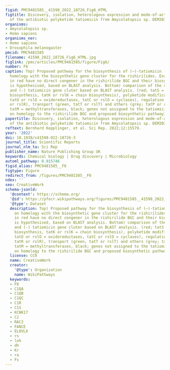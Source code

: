```yaml
---
figid: PMC9481585__41598_2022_18726_Fig6_HTML
figtitle: Discovery, isolation, heterologous expression and mode-of-action studies
  of the antibiotic polyketide tatiomicin from Amycolatopsis sp. DEM30355
organisms:
- Amycolatopsis sp.
- Homo sapiens
organisms_ner:
- Homo sapiens
- Drosophila melanogaster
pmcid: PMC9481585
filename: 41598_2022_18726_Fig6_HTML.jpg
figlink: /pmc/articles/PMC9481585/figure/Fig6/
number: F6
caption: Top) Proposed pathway for the biosynthesis of (–)-tatiomicin (3) based on
  homology with the biosynthetic gene cluster for the rishirilides. Enzymes shown
  in red have no direct congener in the rishirilide BGC and their biosynthetic role
  is hypothesised, based on BLAST analysis. Bottom) comparison of the rishirilide
  and (-) tatiomicin gene cluter based on BLAST analysis. (red; tatS = starter unit
  biosynthesis, tatK or rslK = chain biosynthesis), polyketide modification (blue;
  tatO or rslO = oxidoreductases, tatC or rslO = cyclases), regulation (yellow; tatR
  or rslR), transport (green, tatT or rslT) and others (grey; tatP or rslP = phosphorylase;
  tatM = methyltransferases, black; genes not assigned to the tatiomicin BGC based
  on homology to the rishirilide BGC and proposed biosynthetic pathway)).
papertitle: Discovery, isolation, heterologous expression and mode-of-action studies
  of the antibiotic polyketide tatiomicin from Amycolatopsis sp. DEM30355.
reftext: Bernhard Kepplinger, et al. Sci Rep. 2022;12:15579.
year: '2022'
doi: 10.1038/s41598-022-18726-3
journal_title: Scientific Reports
journal_nlm_ta: Sci Rep
publisher_name: Nature Publishing Group UK
keywords: Chemical biology | Drug discovery | Microbiology
automl_pathway: 0.915746
figid_alias: PMC9481585__F6
figtype: Figure
redirect_from: /figures/PMC9481585__F6
ndex: ''
seo: CreativeWork
schema-jsonld:
  '@context': https://schema.org/
  '@id': https://pfocr.wikipathways.org/figures/PMC9481585__41598_2022_18726_Fig6_HTML.html
  '@type': Dataset
  description: Top) Proposed pathway for the biosynthesis of (–)-tatiomicin (3) based
    on homology with the biosynthetic gene cluster for the rishirilides. Enzymes shown
    in red have no direct congener in the rishirilide BGC and their biosynthetic role
    is hypothesised, based on BLAST analysis. Bottom) comparison of the rishirilide
    and (-) tatiomicin gene cluter based on BLAST analysis. (red; tatS = starter unit
    biosynthesis, tatK or rslK = chain biosynthesis), polyketide modification (blue;
    tatO or rslO = oxidoreductases, tatC or rslO = cyclases), regulation (yellow;
    tatR or rslR), transport (green, tatT or rslT) and others (grey; tatP or rslP = phosphorylase;
    tatM = methyltransferases, black; genes not assigned to the tatiomicin BGC based
    on homology to the rishirilide BGC and proposed biosynthetic pathway)).
  license: CC0
  name: CreativeWork
  creator:
    '@type': Organization
    name: WikiPathways
  keywords:
  - F8
  - C1QA
  - C1QB
  - C1QC
  - C1R
  - C1S
  - KCNK17
  - C2
  - RAC2
  - FANCE
  - ELOVL6
  - rs
  - loh
  - dh
  - Kr
  - ra
  - Fs
---
```

